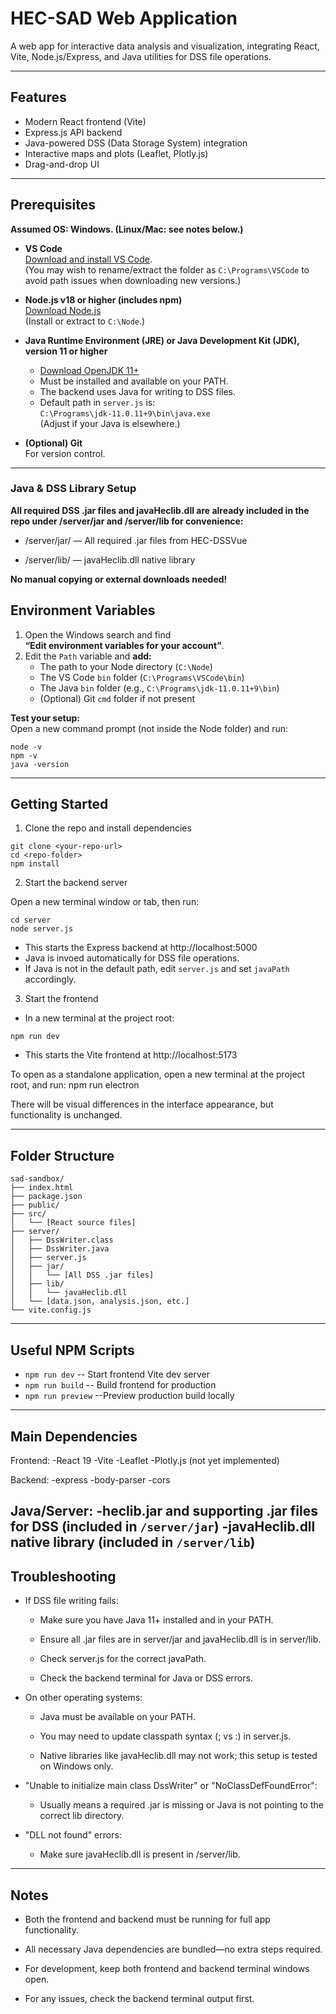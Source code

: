 # HEC-SAD Web Application

A web app for interactive data analysis and visualization, integrating React, Vite, Node.js/Express, and Java utilities for DSS file operations.

---

## Features

- Modern React frontend (Vite)
- Express.js API backend
- Java-powered DSS (Data Storage System) integration
- Interactive maps and plots (Leaflet, Plotly.js)
- Drag-and-drop UI

---

## Prerequisites

**Assumed OS: Windows. (Linux/Mac: see notes below.)**

- **VS Code**  
  [Download and install VS Code](https://code.visualstudio.com/download).  
  (You may wish to rename/extract the folder as `C:\Programs\VSCode` to avoid path issues when downloading new versions.)

- **Node.js v18 or higher (includes npm)**  
  [Download Node.js](https://nodejs.org/en/download)  
  (Install or extract to `C:\Node`.)

- **Java Runtime Environment (JRE) or Java Development Kit (JDK), version 11 or higher**  
  - [Download OpenJDK 11+](https://www.oracle.com/java/technologies/downloads/archive/)
  - Must be installed and available on your PATH.
  - The backend uses Java for writing to DSS files.
  - Default path in `server.js` is:  
    `C:\Programs\jdk-11.0.11+9\bin\java.exe`  
    (Adjust if your Java is elsewhere.)

- **(Optional) Git**  
  For version control.

---

### Java & DSS Library Setup

**All required DSS .jar files and javaHeclib.dll are already included in the repo under /server/jar and /server/lib for convenience:**

- /server/jar/ — All required .jar files from HEC-DSSVue

- /server/lib/ — javaHeclib.dll native library

**No manual copying or external downloads needed!**

## Environment Variables

1. Open the Windows search and find  
   **“Edit environment variables for your account”**.
2. Edit the `Path` variable and **add:**
    - The path to your Node directory (`C:\Node`)
    - The VS Code `bin` folder (`C:\Programs\VSCode\bin`)
    - The Java `bin` folder (e.g., `C:\Programs\jdk-11.0.11+9\bin`)
    - (Optional) Git `cmd` folder if not present

**Test your setup:**  
Open a new command prompt (not inside the Node folder) and run:

```
node -v
npm -v
java -version
````
---

## Getting Started

1. Clone the repo and install dependencies
```
git clone <your-repo-url>
cd <repo-folder>
npm install
```

2. Start the backend server

Open a new terminal window or tab, then run:
```
cd server
node server.js
```

- This starts the Express backend at http://localhost:5000
- Java is invoed automatically for DSS file operations.
- If Java is not in the default path, edit `server.js` and set `javaPath` accordingly.

3. Start the frontend

- In a new terminal at the project root:
```
npm run dev
```

- This starts the Vite frontend at http://localhost:5173

To open as a standalone application, open a new terminal at the project root, and run:
npm run electron

There will be visual differences in the interface appearance, but functionality is unchanged.

---

## Folder Structure

```
sad-sandbox/
├── index.html
├── package.json
├── public/
├── src/
│   └── [React source files]
├── server/
│   ├── DssWriter.class
│   ├── DssWriter.java
│   ├── server.js
│   ├── jar/
│   │   └── [All DSS .jar files]
│   ├── lib/
│   │   └── javaHeclib.dll
│   └── [data.json, analysis.json, etc.]
└── vite.config.js
```


---

## Useful NPM Scripts
- `npm run dev` -- Start frontend Vite dev server
- `npm run build` -- Build frontend for production
- `npm run preview` --Preview production build locally

---

## Main Dependencies
Frontend:
-React 19
-Vite
-Leaflet
-Plotly.js (not yet implemented)

Backend:
-express
-body-parser
-cors

Java/Server:
-heclib.jar and supporting .jar files for DSS (included in `/server/jar`)
-javaHeclib.dll native library (included in `/server/lib`)
---

## Troubleshooting
- If DSS file writing fails:

  - Make sure you have Java 11+ installed and in your PATH.

  - Ensure all .jar files are in server/jar and javaHeclib.dll is in server/lib.

  - Check server.js for the correct javaPath.

  - Check the backend terminal for Java or DSS errors.

- On other operating systems:

  - Java must be available on your PATH.

  - You may need to update classpath syntax (; vs :) in server.js.

  - Native libraries like javaHeclib.dll may not work; this setup is tested on Windows only.

- "Unable to initialize main class DssWriter" or "NoClassDefFoundError":

  - Usually means a required .jar is missing or Java is not pointing to the correct lib directory.

- "DLL not found" errors:

  - Make sure javaHeclib.dll is present in /server/lib.

---

## Notes

- Both the frontend and backend must be running for full app functionality.

- All necessary Java dependencies are bundled—no extra steps required.

- For development, keep both frontend and backend terminal windows open.

- For any issues, check the backend terminal output first.
